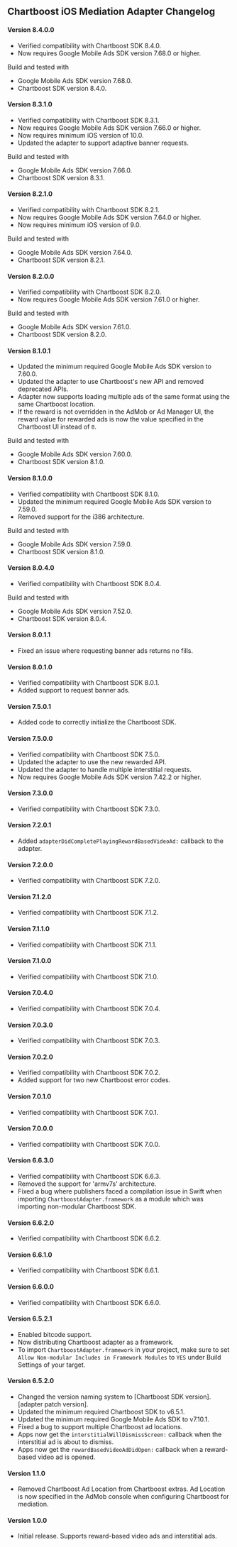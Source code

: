 ## Chartboost iOS Mediation Adapter Changelog

#### Version 8.4.0.0
- Verified compatibility with Chartboost SDK 8.4.0.
- Now requires Google Mobile Ads SDK version 7.68.0 or higher.

Build and tested with
- Google Mobile Ads SDK version 7.68.0.
- Chartboost SDK version 8.4.0.

#### Version 8.3.1.0
- Verified compatibility with Chartboost SDK 8.3.1.
- Now requires Google Mobile Ads SDK version 7.66.0 or higher.
- Now requires minimum iOS version of 10.0.
- Updated the adapter to support adaptive banner requests.

Build and tested with
- Google Mobile Ads SDK version 7.66.0.
- Chartboost SDK version 8.3.1.

#### Version 8.2.1.0
- Verified compatibility with Chartboost SDK 8.2.1.
- Now requires Google Mobile Ads SDK version 7.64.0 or higher.
- Now requires minimum iOS version of 9.0.

Build and tested with
- Google Mobile Ads SDK version 7.64.0.
- Chartboost SDK version 8.2.1.

#### Version 8.2.0.0
- Verified compatibility with Chartboost SDK 8.2.0.
- Now requires Google Mobile Ads SDK version 7.61.0 or higher.

Build and tested with
- Google Mobile Ads SDK version 7.61.0.
- Chartboost SDK version 8.2.0.

#### Version 8.1.0.1
- Updated the minimum required Google Mobile Ads SDK version to 7.60.0.
- Updated the adapter to use Chartboost's new API and removed deprecated APIs.
- Adapter now supports loading multiple ads of the same format using the same Chartboost location.
- If the reward is not overridden in the AdMob or Ad Manager UI, the reward value for rewarded ads is now the value specified in the Chartboost UI instead of `0`.

Build and tested with
- Google Mobile Ads SDK version 7.60.0.
- Chartboost SDK version 8.1.0.

#### Version 8.1.0.0
- Verified compatibility with Chartboost SDK 8.1.0.
- Updated the minimum required Google Mobile Ads SDK version to 7.59.0.
- Removed support for the i386 architecture.

Build and tested with
- Google Mobile Ads SDK version 7.59.0.
- Chartboost SDK version 8.1.0.

#### Version 8.0.4.0
- Verified compatibility with Chartboost SDK 8.0.4.

Build and tested with
- Google Mobile Ads SDK version 7.52.0.
- Chartboost SDK version 8.0.4.

#### Version 8.0.1.1
- Fixed an issue where requesting banner ads returns no fills.

#### Version 8.0.1.0
- Verified compatibility with Chartboost SDK 8.0.1.
- Added support to request banner ads.

#### Version 7.5.0.1
- Added code to correctly initialize the Chartboost SDK.

#### Version 7.5.0.0
- Verified compatibility with Chartboost SDK 7.5.0.
- Updated the adapter to use the new rewarded API.
- Updated the adapter to handle multiple interstitial requests.
- Now requires Google Mobile Ads SDK version 7.42.2 or higher.

#### Version 7.3.0.0
- Verified compatibility with Chartboost SDK 7.3.0.

#### Version 7.2.0.1
- Added `adapterDidCompletePlayingRewardBasedVideoAd:` callback to the adapter.

#### Version 7.2.0.0
- Verified compatibility with Chartboost SDK 7.2.0.

#### Version 7.1.2.0
- Verified compatibility with Chartboost SDK 7.1.2.

#### Version 7.1.1.0
- Verified compatibility with Chartboost SDK 7.1.1.

#### Version 7.1.0.0
- Verified compatibility with Chartboost SDK 7.1.0.

#### Version 7.0.4.0
- Verified compatibility with Chartboost SDK 7.0.4.

#### Version 7.0.3.0
- Verified compatibility with Chartboost SDK 7.0.3.

#### Version 7.0.2.0
- Verified compatibility with Chartboost SDK 7.0.2.
- Added support for two new Chartboost error codes.

#### Version 7.0.1.0
- Verified compatibility with Chartboost SDK 7.0.1.

#### Version 7.0.0.0
- Verified compatibility with Chartboost SDK 7.0.0.

#### Version 6.6.3.0
- Verified compatibility with Chartboost SDK 6.6.3.
- Removed the support for 'armv7s' architecture.
- Fixed a bug where publishers faced a compilation issue in Swift when importing
  `ChartboostAdapter.framework` as a module which was importing non-modular
  Chartboost SDK.

#### Version 6.6.2.0
- Verified compatibility with Chartboost SDK 6.6.2.

#### Version 6.6.1.0
- Verified compatibility with Chartboost SDK 6.6.1.

#### Version 6.6.0.0
- Verified compatibility with Chartboost SDK 6.6.0.

#### Version 6.5.2.1
- Enabled bitcode support.
- Now distributing Chartboost adapter as a framework.
- To import `ChartboostAdapter.framework` in your project, make sure to set
  `Allow Non-modular Includes in Framework Modules` to `YES` under Build
  Settings of your target.

#### Version 6.5.2.0
- Changed the version naming system to
  [Chartboost SDK version].[adapter patch version].
- Updated the minimum required Chartboost SDK to v6.5.1.
- Updated the minimum required Google Mobile Ads SDK to v7.10.1.
- Fixed a bug to support multiple Chartboost ad locations.
- Apps now get the `interstitialWillDismissScreen:` callback when the
  interstitial ad is about to dismiss.
- Apps now get the `rewardBasedVideoAdDidOpen:` callback when a reward-based
  video ad is opened.

#### Version 1.1.0
- Removed Chartboost Ad Location from Chartboost extras. Ad Location is now
specified in the AdMob console when configuring Chartboost for mediation.

#### Version 1.0.0
- Initial release. Supports reward-based video ads and interstitial ads.
